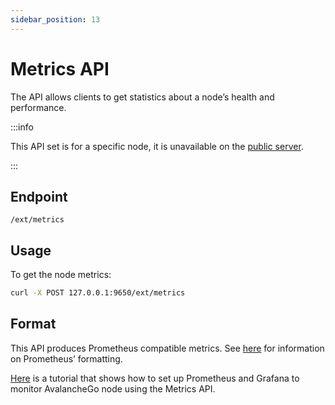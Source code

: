 ```yaml
---
sidebar_position: 13
---
```


# Metrics API

The API allows clients to get statistics about a node’s health and performance.

:::info

This API set is for a specific node, it is unavailable on the [public server](../public-api-server.md).

:::

## Endpoint

```text
/ext/metrics
```

## Usage

To get the node metrics:

```sh
curl -X POST 127.0.0.1:9650/ext/metrics
```

## Format

This API produces Prometheus compatible metrics. See
[here](https://github.com/prometheus/docs/blob/master/content/docs/instrumenting/exposition_formats.md)
for information on Prometheus’ formatting.

[Here](../../../nodes/maintain/setting-up-node-monitoring.md) is a tutorial that
shows how to set up Prometheus and Grafana to monitor AvalancheGo node using the
Metrics API.
